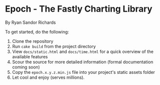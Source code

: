 # Epoch - The Fastly Charting Library
By Ryan Sandor Richards

To get started, do the following:

1. Clone the repository
2. Run `cake build` from the project directory
3. View `docs/static.html` and `docs/time.html` for a quick overview of the available features
4. Scour the source for more detailed information (formal documentation coming soon)
5. Copy the `epoch.x.y.z.min.js` file into your project's static assets folder
6. Let cool and enjoy (serves millions).

